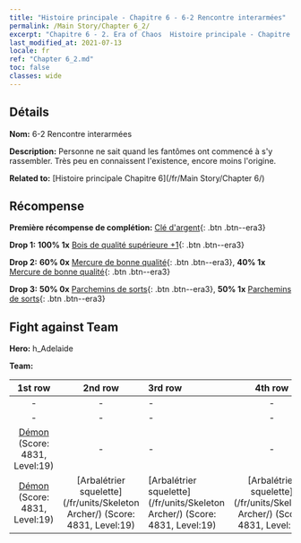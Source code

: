 ```yaml
---
title: "Histoire principale - Chapitre 6 - 6-2 Rencontre interarmées"
permalink: /Main Story/Chapter 6_2/
excerpt: "Chapitre 6 - 2. Era of Chaos  Histoire principale - Chapitre 6_2. 6-2 Rencontre interarmées"
last_modified_at: 2021-07-13
locale: fr
ref: "Chapter 6_2.md"
toc: false
classes: wide
---
```


## Détails

 **Nom:** 6-2 Rencontre interarmées

 **Description:** Personne ne sait quand les fantômes ont commencé à s'y rassembler. Très peu en connaissent l'existence, encore moins l'origine.

 **Related to:** [Histoire principale Chapitre 6](/fr/Main Story/Chapter 6/)

## Récompense

 **Première récompense de complétion:** [Clé d'argent](/ItemsFR/con_693/){: .btn .btn--era3}

 **Drop 1:** **100% 1x** [Bois de qualité supérieure +1](/ItemsFR/mat_20/){: .btn .btn--era3}

 **Drop 2:** **60% 0x** [Mercure de bonne qualité](/ItemsFR/mat_14/){: .btn .btn--era3}, **40% 1x** [Mercure de bonne qualité](/ItemsFR/mat_14/){: .btn .btn--era3}

 **Drop 3:** **50% 0x** [Parchemins de sorts](/ItemsFR/con_694/){: .btn .btn--era3}, **50% 1x** [Parchemins de sorts](/ItemsFR/con_694/){: .btn .btn--era3}


## Fight against Team
 **Hero:** h_Adelaide

 **Team:**


  | 1st row | 2nd row | 3rd row | 4th row |
  |:----:|:----:|:----|:----:|
  | - | - | - | - |
  | - | - | - | - |
  | [Démon](/fr/units/Demon/) (Score: 4831, Level:19)  | - | - | - |
  | [Démon](/fr/units/Demon/) (Score: 4831, Level:19)  | [Arbalétrier squelette](/fr/units/Skeleton Archer/) (Score: 4831, Level:19)  | [Arbalétrier squelette](/fr/units/Skeleton Archer/) (Score: 4831, Level:19)  | [Arbalétrier squelette](/fr/units/Skeleton Archer/) (Score: 4831, Level:19)  |


